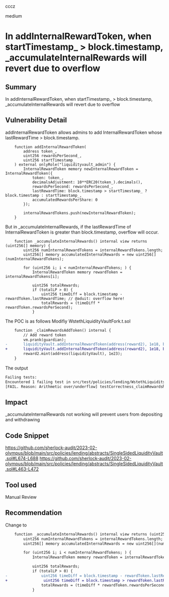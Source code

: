cccz

medium

# In addInternalRewardToken, when startTimestamp_ > block.timestamp, _accumulateInternalRewards will revert due to overflow

## Summary
In addInternalRewardToken, when startTimestamp_ > block.timestamp, _accumulateInternalRewards will revert due to overflow
## Vulnerability Detail
addInternalRewardToken allows admins to add InternalRewardToken whose lastRewardTime > block.timestamp.
```solidity
    function addInternalRewardToken(
        address token_,
        uint256 rewardsPerSecond_,
        uint256 startTimestamp_
    ) external onlyRole("liquidityvault_admin") {
        InternalRewardToken memory newInternalRewardToken = InternalRewardToken({
            token: token_,
            decimalsAdjustment: 10**ERC20(token_).decimals(),
            rewardsPerSecond: rewardsPerSecond_,
            lastRewardTime: block.timestamp > startTimestamp_ ? block.timestamp : startTimestamp_,
            accumulatedRewardsPerShare: 0
        });

        internalRewardTokens.push(newInternalRewardToken);
    }
```
But in _accumulateInternalRewards, if the lastRewardTime of InternalRewardToken is greater than block.timestamp, overflow will occur.
```solidity
    function _accumulateInternalRewards() internal view returns (uint256[] memory) {
        uint256 numInternalRewardTokens = internalRewardTokens.length;
        uint256[] memory accumulatedInternalRewards = new uint256[](numInternalRewardTokens);

        for (uint256 i; i < numInternalRewardTokens; ) {
            InternalRewardToken memory rewardToken = internalRewardTokens[i];

            uint256 totalRewards;
            if (totalLP > 0) {
                uint256 timeDiff = block.timestamp - rewardToken.lastRewardTime; // @aduit: overflow here!
                totalRewards = (timeDiff * rewardToken.rewardsPerSecond);
            }
```
The POC is as follows
Modifiy WstethLiquidityVaultFork.t.sol
```diff
    function _claimRewardsAddToken() internal {
        // Add reward token
        vm.prank(guardian);
-       liquidityVault.addInternalRewardToken(address(reward2), 1e18, block.timestamp); // 1 REWARD2 token per second
+       liquidityVault.addInternalRewardToken(address(reward2), 1e18, block.timestamp+10); // 1 REWARD2 token per second
        reward2.mint(address(liquidityVault), 1e23);
    }
```
The output
```sh
Failing tests:
Encountered 1 failing test in src/test/policies/lending/WstethLiquidityVaultFork.t.sol:WstethLiquidityVaultTest
[FAIL. Reason: Arithmetic over/underflow] testCorrectness_claimRewardsMultipleTokensMultipleUsers() (gas: 1113094)
```
## Impact

_accumulateInternalRewards not working will prevent users from depositing and withdrawing

## Code Snippet
https://github.com/sherlock-audit/2023-02-olympus/blob/main/src/policies/lending/abstracts/SingleSidedLiquidityVault.sol#L674-L688
https://github.com/sherlock-audit/2023-02-olympus/blob/main/src/policies/lending/abstracts/SingleSidedLiquidityVault.sol#L463-L472
## Tool used

Manual Review

## Recommendation
Change to
```diff
    function _accumulateInternalRewards() internal view returns (uint256[] memory) {
        uint256 numInternalRewardTokens = internalRewardTokens.length;
        uint256[] memory accumulatedInternalRewards = new uint256[](numInternalRewardTokens);

        for (uint256 i; i < numInternalRewardTokens; ) {
            InternalRewardToken memory rewardToken = internalRewardTokens[i];

            uint256 totalRewards;
            if (totalLP > 0) {
-               uint256 timeDiff = block.timestamp - rewardToken.lastRewardTime;
+                uint256 timeDiff = block.timestamp > rewardToken.lastRewardTime ? block.timestamp - rewardToken.lastRewardTime : 0;               
                totalRewards = (timeDiff * rewardToken.rewardsPerSecond);
            }
```